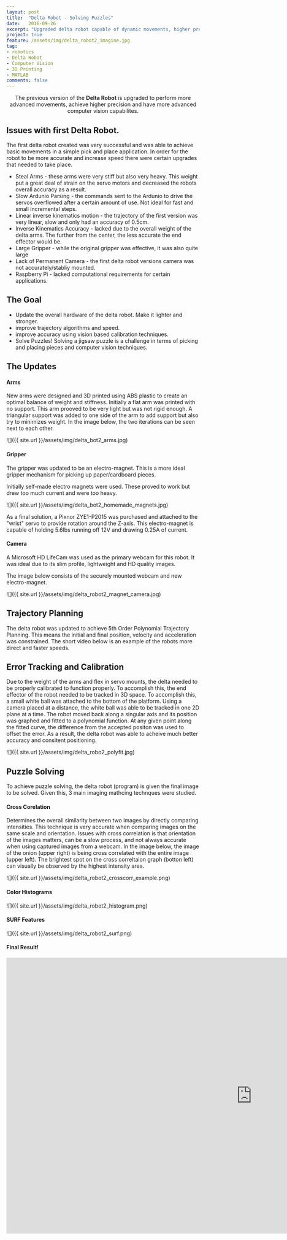 ```yaml
---
layout: post
title:  "Delta Robot - Solving Puzzles"
date:   2016-09-26
excerpt: "Upgraded delta robot capable of dynamic movements, higher precison and enhanced computer vision capabilities"
project: true
feature: /assets/img/delta_robot2_imagine.jpg
tag:
- robotics 
- Delta Robot
- Computer Vision
- 3D Printing
- MATLAB
comments: false
---
```

    
<center>The previous version of the <b>Delta Robot</b> is upgraded to perform more advanced movements, achieve higher precision and have more advanced computer vision capabilites.</center>
     
## Issues with first Delta Robot.
The first delta robot created was very successful and was able to achieve basic movements in a simple pick and place application. In order for the robot to be more accurate and increase speed there were certain upgrades that needed to take place. 


- Steal Arms - these arms were very stiff but also very heavy. This weight put a great deal of strain on the servo motors and decreased the robots overall accuracy as a result. 
- Slow Ardunio Parsing - the commands sent to the Ardunio to drive the servos overflowed after a certain amount of use. Not ideal for fast and small incremental steps.
- Linear inverse kinematics motion - the trajectory of the first version was very linear, slow and only had an accuracy of 0.5cm. 
- Inverse Kinematics Accuracy - lacked due to the overall weight of the delta arms. The further from the center, the less accurate the end effector would be. 
- Large Gripper - while the original gripper was effective, it was also quite large
- Lack of Permanent Camera - the first delta robot versions camera was not accurately/stabliy mounted. 
- Raspberry Pi - lacked computational requirements for certain applications.

## The Goal

- Update the overall hardware of the delta robot. Make it lighter and stronger. 
- improve trajectory algorithms and speed. 
- improve accuracy using vision based calibration techniques.
- Solve Puzzles! Solving a jigsaw puzzle is a challenge in terms of picking and placing pieces and computer vision techniques. 


## The Updates

#### Arms
New arms were designed and 3D printed using ABS plastic to create an optimal balance of weight and stiffness. Initially a flat arm was printed with no support. This arm prooved to be very light but was not rigid enough. A triangular support was added to one side of the arm to add support but also try to minimizes weight. In the image below, the two iterations can be seen next to each other. 

![]({{ site.url }}/assets/img/delta_bot2_arms.jpg)

#### Gripper
The gripper was updated to be an electro-magnet. This is a more ideal gripper mechanism for picking up paper/cardboard pieces. 

Initially self-made electro magnets were used. These proved to work but drew too much current and were too heavy. 

![]({{ site.url }}/assets/img/delta_bot2_homemade_magnets.jpg)

As a final solution, a Pixnor ZYE1-P2015 was purchased and attached to the "wrist" servo to provide rotation around the Z-axis. This electro-magnet is capable of holding 5.6lbs running off 12V and drawing 0.25A of current. 

#### Camera
A Microsoft HD LifeCam was used as the primary webcam for this robot. It was ideal due to its slim profile, lightweight and HD quality images. 

The image below consists of the securely mounted webcam and new electro-magnet. 

![]({{ site.url }}/assets/img/delta_robot2_magnet_camera.jpg)


## Trajectory Planning
The delta robot was updated to achieve 5th Order Polynomial Trajectory Planning. This means the initial and final position, velocity and acceleration was constrained. The short video below is an example of the robots more direct and faster speeds. 


## Error Tracking and Calibration

Due to the weight of the arms and flex in servo mounts, the delta needed to be properly calibrated to function properly. To accomplish this, the end effector of the robot needed to be tracked in 3D space. To accomplish this, a small white ball was attached to the bottom of the platform. Using a camera placed at a distance, the white ball was able to be tracked in one 2D plane at a time. The robot moved back along a singular axis and its position was graphed and fitted to a polynomial function. At any given point along the fitted curve, the difference from the accepted positon was used to offset the error. As a result, the delta robot was able to acheive much better accuracy and consitent positioning. 

![]({{ site.url }}/assets/img/delta_robo2_polyfit.jpg)

## Puzzle Solving

To achieve puzzle solving, the delta robot (program) is given the final image to be solved. Given this, 3 main imaging mathcing technques were studied. 

#### Cross Corelation
Determines the overall similarity between two images by directly comparing intensities. This technique is very accurate when comparing images on the same scale and orientation. Issues with cross correlation is that orientation of the images matters, can be a slow process, and not always accurate when using captured images from a webcam. In the image below, the image of the onion (upper right) is being cross correlated with the entire image (upper left). The brightest spot on the cross correltaion graph (botton left) can visually be observed by the highest intensity area. 

![]({{ site.url }}/assets/img/delta_robot2_crosscorr_example.png)

#### Color Histograms

![]({{ site.url }}/assets/img/delta_robot2_histogram.png)

#### SURF Features

![]({{ site.url }}/assets/img/delta_robot2_surf.png)


#### Final Result!

<iframe width="1280" height="720" src="https://www.youtube.com/embed/8epwWJ3fdko?rel=0" frameborder="0" allowfullscreen></iframe>

